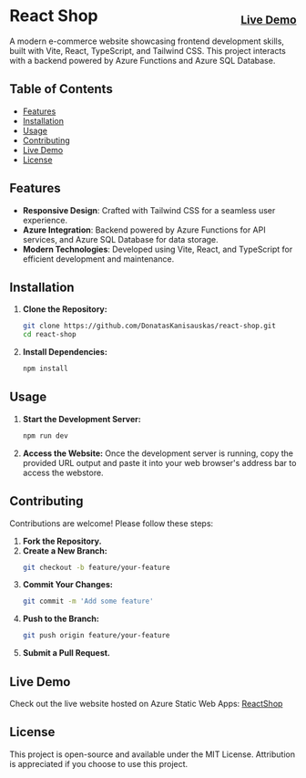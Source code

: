 # React Shop <span style=" line-height: 2.5; float:right; font-size: 1.2rem;">[Live Demo](https://salmon-ground-0a10f7303.5.azurestaticapps.net)</span>

A modern e-commerce website showcasing frontend development skills, built with Vite, React, TypeScript, and Tailwind CSS. This project interacts with a backend powered by Azure Functions and Azure SQL Database.

## Table of Contents

- [Features](#features)
- [Installation](#installation)
- [Usage](#usage)
- [Contributing](#contributing)
- [Live Demo](#live-demo)
- [License](#license)

## Features

- **Responsive Design**: Crafted with Tailwind CSS for a seamless user experience.
- **Azure Integration**: Backend powered by Azure Functions for API services, and Azure SQL Database for data storage.
- **Modern Technologies**: Developed using Vite, React, and TypeScript for efficient development and maintenance.

## Installation

1. **Clone the Repository:**

   ```bash
   git clone https://github.com/DonatasKanisauskas/react-shop.git
   cd react-shop
   ```

2. **Install Dependencies:**
   ```bash
   npm install
   ```

## Usage

1. **Start the Development Server:**

   ```bash
   npm run dev
   ```

2. **Access the Website:**
   Once the development server is running, copy the provided URL output and paste it into your web browser's address bar to access the webstore.

## Contributing

Contributions are welcome! Please follow these steps:

1. **Fork the Repository.**
2. **Create a New Branch:**
   ```bash
   git checkout -b feature/your-feature
   ```
3. **Commit Your Changes:**
   ```bash
   git commit -m 'Add some feature'
   ```
4. **Push to the Branch:**
   ```bash
   git push origin feature/your-feature
   ```
5. **Submit a Pull Request.**

## Live Demo

Check out the live website hosted on Azure Static Web Apps: [ReactShop](https://salmon-ground-0a10f7303.5.azurestaticapps.net)

## License

This project is open-source and available under the MIT License. Attribution is appreciated if you choose to use this project.
